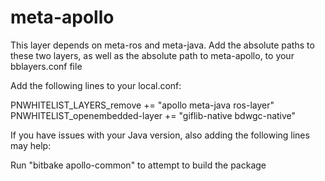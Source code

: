 # meta-apollo

This layer depends on meta-ros and meta-java. Add the absolute paths to these two layers, as well as the absolute path to meta-apollo, to your bblayers.conf file

Add the following lines to your local.conf:

PNWHITELIST_LAYERS_remove += "apollo meta-java ros-layer"
PNWHITELIST_openembedded-layer += "giflib-native bdwgc-native"

If you have issues with your Java version, also adding the following lines may help:

Run "bitbake apollo-common" to attempt to build the package
